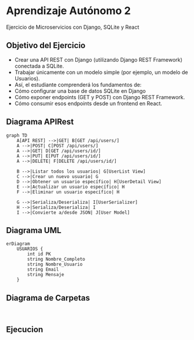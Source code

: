 # Aprendizaje Autónomo 2

Ejercicio de Microservicios con Django, SQLite y React

##  Objetivo del Ejercicio
- Crear una API REST con Django (utilizando Django REST Framework) conectada a SQLite.
- Trabajar únicamente con un modelo simple (por ejemplo, un modelo de Usuarios).
- Así, el estudiante comprenderá los fundamentos de: 
- Cómo configurar una base de datos SQLite en Django
- Cómo exponer endpoints (GET y POST) con Django REST Framework.
- Cómo consumir esos endpoints desde un frontend en React.

##  Diagrama APIRest
```mermaid
graph TD
    A[API REST] -->|GET| B[GET /api/users/]
    A -->|POST| C[POST /api/users/]
    A -->|GET| D[GET /api/users/id/]
    A -->|PUT| E[PUT /api/users/id/]
    A -->|DELETE| F[DELETE /api/users/id/]

    B -->|Listar todos los usuarios| G[UserList View]
    C -->|Crear un nuevo usuario| G
    D -->|Obtener un usuario específico| H[UserDetail View]
    E -->|Actualizar un usuario específico| H
    F -->|Eliminar un usuario específico| H

    G -->|Serializa/Deserializa| I[UserSerializer]
    H -->|Serializa/Deserializa| I
    I -->|Convierte a/desde JSON| J[User Model]
```

##  Diagrama UML 
```mermaid
erDiagram
    USUARIOS {
        int id PK
        string Nombre_Completo
        string Nombre_Usuario
        string Email
        string Mensaje
    }
```

## Diagrama de Carpetas

```mermaid


```

##  Ejecucion 


